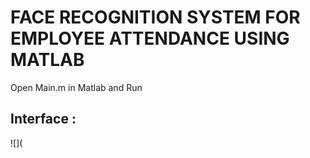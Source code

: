 # FACE RECOGNITION SYSTEM FOR EMPLOYEE ATTENDANCE USING MATLAB

Open Main.m in Matlab and Run

## Interface :

![](

